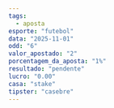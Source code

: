 ```yaml
---
tags:
  - aposta
esporte: "futebol"
data: "2025-11-01"
odd: "6"
valor_apostado: "2"
porcentagem_da_aposta: "1%"
resultado: "pendente"
lucro: "0.00"
casa: "stake"
tipster: "casebre"
---
```

